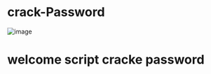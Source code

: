# crack-Password

![image](https://user-images.githubusercontent.com/85169963/120504852-c4effa80-c3c4-11eb-8727-e2a18ff28d4a.png)



# welcome script cracke password 
